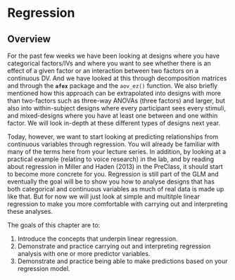 
# Regression

## Overview

For the past few weeks we have been looking at designs where you have categorical factors/IVs and where you want to see whether there is an effect of a given factor or an interaction between two factors on a continuous DV. And we have looked at this through decomposition matrices and through the **`afex`** package and the `aov_ez()` function. We also briefly mentioned how this approach can be extrapolated into designs with more than two-factors such as three-way ANOVAs (three factors) and larger, but also into within-subject designs where every participant sees every stimuli, and mixed-designs where you have at least one between and one within factor. We will look in-depth at these different types of designs next year.

Today, however, we want to start looking at predicting relationships from continuous variables through regression. You will already be familiar with many of the terms here from your lecture series. In addition, by looking at a practical example (relating to voice research) in the lab, and by reading about regression in Miller and Haden (2013) in the PreClass, it should start to become more concrete for you.  Regression is still part of the GLM and eventually the goal will be to show you how to analyse designs that has both categorical and continuous variables as much of real data is made up like that. But for now we will just look at simple and multitple linear regression to make you more comfortable with carrying out and interpreting these analyses.

The goals of this chapter are to:

1. Introduce the concepts that underpin linear regression.
2. Demonstrate and practice carrying out and interpreting regression analysis with one or more predictor variables.
3. Demonstrate and practice being able to make predictions based on your regression model.
